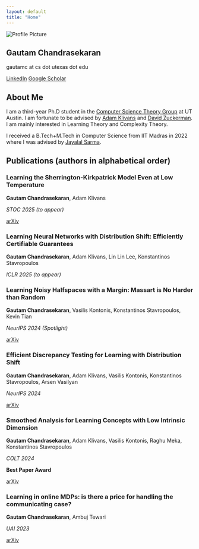 ```yaml
---
layout: default
title: "Home"
---
```


<section id="home">
  <div class="container home-container">
    <div class="left">
      <img src="{{ '/assets/website_pic.jpg' | relative_url }}" alt="Profile Picture" style="max-width: 50%; height: auto">
      <h1>Gautam Chandrasekaran</h1>
      <p>gautamc at cs dot utexas dot edu</p>
      <div class="buttons">
        <a href="https://www.linkedin.com/in/gautam-chandrasekaran-5139a1188/" target="_self">LinkedIn</a>
        <a href="https://scholar.google.com/citations?user=-CNU0tAAAAAJ&hl=en" target="_self">Google Scholar</a>
        <!--<a href="https://scholar.google.com/citations?user=-CNU0tAAAAAJ&hl=en" target="_blank">CV</a>!-->
      </div>
    </div>
    <div class="right">
      <h2>About Me</h2>
      <p>I am a third-year Ph.D student in the <a href="https://www.cs.utexas.edu/research/theoretical-computer-science" class="highlight-link" target="_self">Computer Science Theory Group</a> at UT Austin. I am fortunate to be advised by <a href="https://www.cs.utexas.edu/~klivans/" class="highlight-link"  target="_self">Adam Klivans</a> and <a href="https://www.cs.utexas.edu/~diz/" target="_self" class="highlight-link" >David Zuckerman</a>. I am mainly interested in Learning Theory and Complexity Theory. </p>
      <p> I received a B.Tech+M.Tech in Computer Science from IIT Madras in 2022 where I was advised by <a href="http://www.cse.iitm.ac.in/~jayalal/" class="highlight-link"  target="_self"> Jayalal Sarma</a>.</p>
    </div>
  </div>
</section>

<section id="publications">
  <div class="container publications-container">
      <h2>Publications (authors in alphabetical order)</h2>
    <!--SK MODEL-->
         <div class="publication-card">
      <h3>Learning the Sherrington-Kirkpatrick Model
Even at Low Temperature</h3>
      <p><b>Gautam Chandrasekaran</b>, Adam Klivans</p>
      <p><em>STOC 2025 (to appear)</em></p>
      <a href="https://arxiv.org/abs/2411.11174" target="_self">arXiv</a>
         </div>
  <!--SK MODEL-->
         <div class="publication-card">
      <h3>Learning Neural Networks with Distribution Shift: Efficiently Certifiable Guarantees</h3>
      <p><b>Gautam Chandrasekaran</b>, Adam Klivans, Lin Lin Lee, Konstantinos Stavropoulos</p>
      <p><em>ICLR 2025 (to appear)</em></p>
         </div>
      <!-- MARGIN HALFSPACES-->
     <div class="publication-card">
      <h3>Learning Noisy Halfspaces with a Margin: Massart is No Harder than Random</h3>
      <p><b>Gautam Chandrasekaran</b>, Vasilis Kontonis, Konstantinos Stavropoulos, Kevin Tian</p>
      <p><em>NeurIPS 2024 (Spotlight)</em></p>
       <a href="https://arxiv.org/abs/2501.09851" target="_self">arXiv</a>
      </div>
    <!-- TDS LEARNING!-->
    <div class="publication-card">
      <h3>Efficient Discrepancy Testing for Learning with Distribution Shift</h3>
      <p><b>Gautam Chandrasekaran</b>, Adam Klivans, Vasilis Kontonis, Konstantinos Stavropoulos, Arsen Vasilyan</p>
      <p><em>NeurIPS 2024</em></p>
      <a href="https://arxiv.org/abs/2406.09373" target="_self">arXiv</a>
    </div>
    <!-- SMOOTH OPT -->
    <div class="publication-card">
      <h3>Smoothed Analysis for Learning Concepts with Low Intrinsic Dimension</h3>
      <p><b>Gautam Chandrasekaran</b>, Adam Klivans, Vasilis Kontonis, Raghu Meka, Konstantinos Stavropoulos</p>
      <p><em>COLT 2024</em></p>
      <p><b>Best Paper Award</b></p>
      <a href="http://arxiv.org/abs/2407.00966" target="_blank">arXiv</a>  
    </div>
    <!-- ONLINE MDP!-->
    <div class="publication-card">
      <h3>Learning in online MDPs: is there a price for handling the communicating case?</h3>
      <p><b>Gautam Chandrasekaran</b>, Ambuj Tewari</p>
      <p><em>UAI 2023</em></p>
      <a href="https://arxiv.org/abs/2111.02024" target="_self">arXiv</a>  
    </div>
  </div>
</section>
